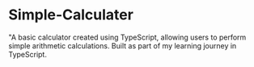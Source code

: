 # Simple-Calculater
"A basic calculator created using TypeScript, allowing users to perform simple arithmetic calculations. Built as part of my learning journey in TypeScript.
